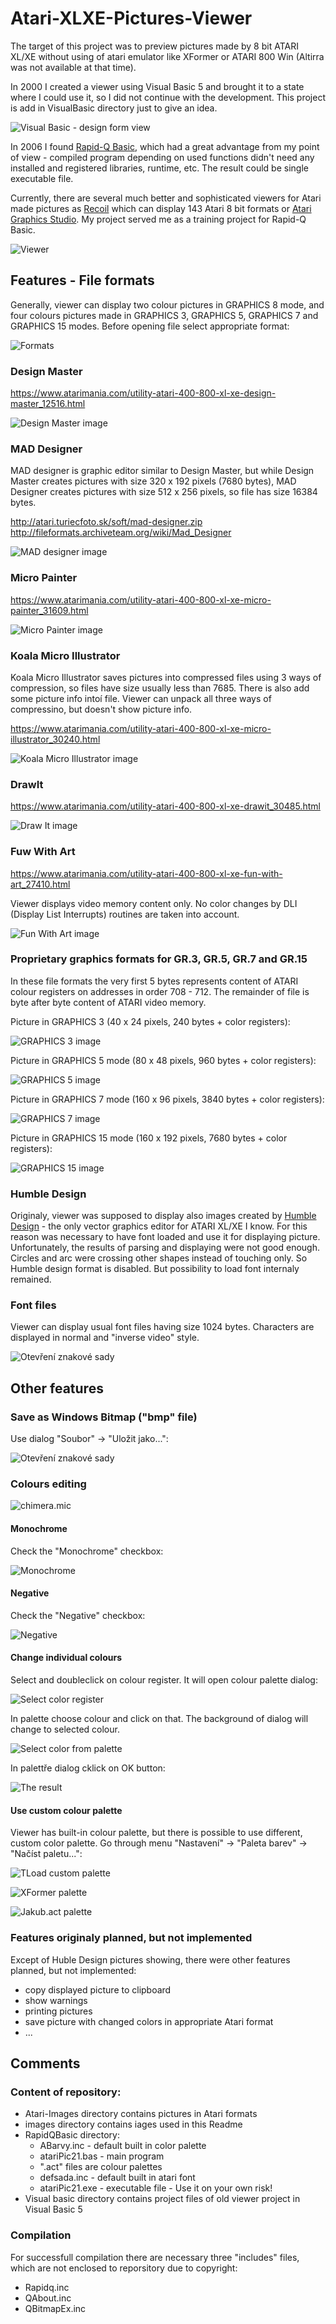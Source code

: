 # Atari-XLXE-Pictures-Viewer
 The target of this project was to preview pictures made by 8 bit ATARI XL/XE without using of atari emulator like XFormer or ATARI 800 Win (Altirra was not available at that time).


In 2000 I created a viewer using Visual Basic 5 and brought it to a state where I could use it, so I did not continue with the development. This project is add in VisualBasic directory just to give an idea.

![Visual Basic - design form view](images/VB-viewer-form.png)

In 2006 I found [Rapid-Q Basic](https://rapidq.phatcode.net "Rapid-Q Basic"), which had a great advantage from my point of view - compiled program depending on used functions didn't need any installed and registered libraries, runtime, etc. The result could be single executable file.

Currently, there are several much better and sophisticated viewers for Atari made pictures as [Recoil](https://recoil.sourceforge.net/ "Recoil") which can display 143 Atari 8 bit formats or [Atari Graphics Studio](https://madteam.atari8.info/index.php?prod=uzytki "Atari Graphics Studio"). My project served me as a training project for Rapid-Q Basic.

![Viewer](/images/viewer.png)

## Features - File formats

Generally, viewer can display two colour pictures in GRAPHICS 8 mode, and four colours pictures made in GRAPHICS 3, GRAPHICS 5, GRAPHICS 7 and GRAPHICS 15 modes. Before opening file select appropriate format:

![Formats](/images/formaty.png)

### Design Master

https://www.atarimania.com/utility-atari-400-800-xl-xe-design-master_12516.html

![Design Master image](/images/designmaster.png)

### MAD Designer

MAD designer is graphic editor similar to Design Master, but while Design Master creates pictures with size 320 x 192 pixels (7680 bytes), MAD Designer creates pictures with size 512 x 256 pixels, so file has size 16384 bytes.

http://atari.turiecfoto.sk/soft/mad-designer.zip
http://fileformats.archiveteam.org/wiki/Mad_Designer

![MAD designer image](/images/maddesigner-0.png)

### Micro Painter

https://www.atarimania.com/utility-atari-400-800-xl-xe-micro-painter_31609.html

![Micro Painter image](/images/micropainter.png)

### Koala Micro Illustrator

Koala Micro Illustrator saves pictures into compressed files using 3 ways of compression, so files have size usually less than 7685. There is also add some picture info intoí file. Viewer can unpack all three ways of compressino, but doesn't show picture info.

https://www.atarimania.com/utility-atari-400-800-xl-xe-micro-illustrator_30240.html

![Koala Micro Illustrator image](/images/koala-2.png)

### DrawIt

https://www.atarimania.com/utility-atari-400-800-xl-xe-drawit_30485.html

![Draw It image](/images/drawit.png)

### Fuw With Art

https://www.atarimania.com/utility-atari-400-800-xl-xe-fun-with-art_27410.html

Viewer displays video memory content only. No color changes by DLI (Display List Interrupts) routines are taken into account.

![Fun With Art image](/images/funwithart.png)

### Proprietary graphics formats for GR.3, GR.5, GR.7 and GR.15

In these file formats the very first 5 bytes represents content of ATARI colour registers on addresses in order 708 - 712. The remainder of file is byte after byte content of ATARI video memory.

Picture in GRAPHICS 3 (40 x 24 pixels, 240 bytes + color registers):

![GRAPHICS 3 image](/images/gr3.png)

Picture in GRAPHICS 5 mode (80 x 48 pixels, 960 bytes + color registers):

![GRAPHICS 5 image](/images/gr5.png)

Picture in GRAPHICS 7 mode (160 x 96 pixels, 3840 bytes + color registers):

![GRAPHICS 7 image](/images/gr7.png)

Picture in GRAPHICS 15 mode (160 x 192 pixels, 7680 bytes + color registers):

![GRAPHICS 15 image](/images/gr15.png)


### Humble Design

Originaly, viewer was supposed to display also images created by [Humble Design](https://github.com/georger420/Atari-XY4150/tree/main/HumPlo) - the only vector graphics editor for ATARI XL/XE I know. For this reason was necessary to have font loaded and use it for displaying picture. Unfortunately, the results of parsing and displaying were not good enough. Circles and arc were crossing other shapes instead of touching only. So Humble design format is disabled. But possibility to load font internaly remained.

### Font files

Viewer can display usual font files having size 1024 bytes. Characters are displayed in normal and "inverse video" style.

![Otevření znakové sady](/images/otevreni-znakove-sady.png)

## Other features

### Save as Windows Bitmap ("bmp" file)

Use dialog "Soubor" -> "Uložit jako...":

![Otevření znakové sady](/images/save-as-bmp.pic.png)

### Colours editing

![chimera.mic](/images/chimera-0.png)

#### Monochrome

Check the "Monochrome" checkbox:

![Monochrome](/images/monogrom.png)

#### Negative

Check the "Negative" checkbox:

![Negative](/images/negativ.png)

#### Change individual colours

Select and doubleclick on colour register. It will open colour palette dialog:

![Select color register](/images/change-color-1.png)

In palette choose colour and click on that. The background of dialog will change to selected colour.

![Select color from palette](/images/change-color-2.png)

In palettře dialog cklick on OK button:

![The result](/images/change-color-3.png)


#### Use custom colour palette

Viewer has built-in colour palette, but there is possible to use different, custom color palette. Go through menu "Nastavení" -> "Paleta barev" -> "Načíst paletu...":

![TLoad custom palette](/images/load-custom-palette.png)

![XFormer palette](/images/xformer-act.png)

![Jakub.act palette](/images/jakub-act.png)

### Features originaly planned, but not implemented

Except of Huble Design pictures showing, there were other features planned, but not implemented:

- copy displayed picture to clipboard
- show warnings
- printing pictures
- save picture with changed colors in appropriate Atari format
- ...

## Comments

### Content of repository:

- Atari-Images directory contains pictures in Atari formats
- images directory contains iages used in this Readme
- RapidQBasic directory:
    - ABarvy.inc - default built in color palette
    - atariPic21.bas - main program
    - ".act" files are colour palettes
    - defsada.inc - default built in atari font
    - atariPic21.exe - executable file - Use it on your own risk!
- Visual basic directory contains project files of old viewer project in Visual Basic 5

### Compilation

For successfull compilation there are necessary three "includes" files, which are not enclosed to reporsitory due to copyright:

- Rapidq.inc
- QAbout.inc
- QBitmapEx.inc












